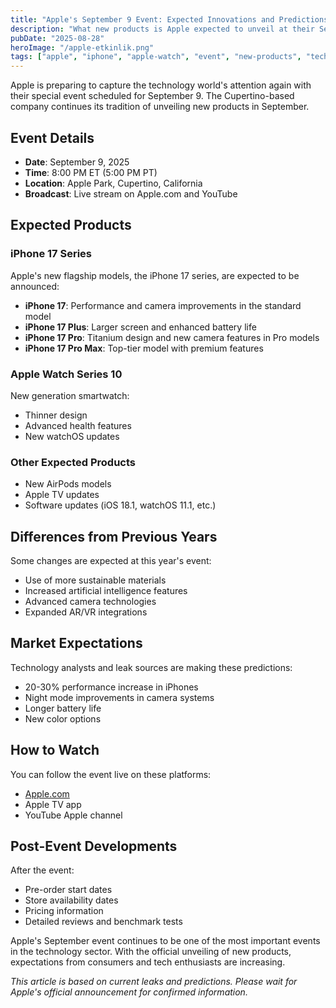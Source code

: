 ```yaml
---
title: "Apple's September 9 Event: Expected Innovations and Predictions"
description: "What new products is Apple expected to unveil at their September 9 special event?"
pubDate: "2025-08-28"
heroImage: "/apple-etkinlik.png"
tags: ["apple", "iphone", "apple-watch", "event", "new-products", "technology"]
---
```


Apple is preparing to capture the technology world's attention again with their special event scheduled for September 9. The Cupertino-based company continues its tradition of unveiling new products in September.

## Event Details

- **Date**: September 9, 2025
- **Time**: 8:00 PM ET (5:00 PM PT)
- **Location**: Apple Park, Cupertino, California
- **Broadcast**: Live stream on Apple.com and YouTube

## Expected Products

### iPhone 17 Series
Apple's new flagship models, the iPhone 17 series, are expected to be announced:

- **iPhone 17**: Performance and camera improvements in the standard model
- **iPhone 17 Plus**: Larger screen and enhanced battery life
- **iPhone 17 Pro**: Titanium design and new camera features in Pro models
- **iPhone 17 Pro Max**: Top-tier model with premium features

### Apple Watch Series 10
New generation smartwatch:
- Thinner design
- Advanced health features
- New watchOS updates

### Other Expected Products
- New AirPods models
- Apple TV updates
- Software updates (iOS 18.1, watchOS 11.1, etc.)

## Differences from Previous Years

Some changes are expected at this year's event:
- Use of more sustainable materials
- Increased artificial intelligence features
- Advanced camera technologies
- Expanded AR/VR integrations

## Market Expectations

Technology analysts and leak sources are making these predictions:
- 20-30% performance increase in iPhones
- Night mode improvements in camera systems
- Longer battery life
- New color options

## How to Watch

You can follow the event live on these platforms:
- [Apple.com](https://www.apple.com/apple-events/)
- Apple TV app
- YouTube Apple channel

## Post-Event Developments

After the event:
- Pre-order start dates
- Store availability dates
- Pricing information
- Detailed reviews and benchmark tests

Apple's September event continues to be one of the most important events in the technology sector. With the official unveiling of new products, expectations from consumers and tech enthusiasts are increasing.

*This article is based on current leaks and predictions. Please wait for Apple's official announcement for confirmed information.*
